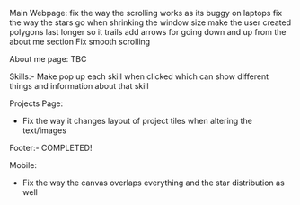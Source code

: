 
Main Webpage:
fix the way the scrolling works as its buggy on laptops
fix the way the stars go when shrinking the window size 
make the user created polygons last longer so it trails
add arrows for going down and up from the about me section 
Fix smooth scrolling

About me page:
TBC

Skills:- Make pop up each skill when clicked which can show different things and information about that skill

Projects Page:
- Fix the way it changes layout of project tiles when altering the text/images

Footer:-
COMPLETED!

Mobile:
- Fix the way the canvas overlaps everything and the star distribution as well 